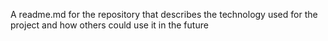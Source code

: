 A readme.md for the repository that describes the technology used for the project and how others could use it in the future